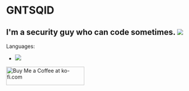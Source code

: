 # GNTSQID
I'm a security guy who can code sometimes.
<img src="https://raw.githubusercontent.com/SAWARATSUKI/KawaiiLogos/refs/heads/main/ResponseCode/500%20InternalServerError.png">
---

Languages:
- <img src="https://s3.dualstack.us-east-2.amazonaws.com/pythondotorg-assets/media/community/logos/python-logo-only.png">

<a href="https://ko-fi.com/gntsqid" target="_blank" rel="noopener noreferrer">
  <img src="https://cdn.ko-fi.com/cdn/kofi3.png?v=3" height="50" width="210" alt="Buy Me a Coffee at ko-fi.com" />
</a>
